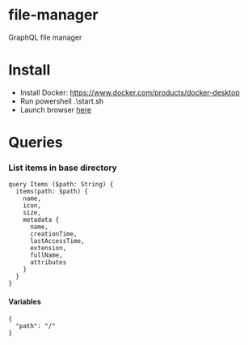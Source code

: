 # file-manager
GraphQL file manager

# Install
* Install Docker: https://www.docker.com/products/docker-desktop
* Run powershell .\start.sh
* Launch browser [here](http://localhost:5000/ui/playground)

# Queries

### List items in base directory
```
query Items ($path: String) {
  items(path: $path) {
    name,
    icon,
    size,
    metadata {
      name,
      creationTime,
      lastAccessTime,
      extension,
      fullName,
      attributes
    }
  }
}
```

#### Variables
```
{
  "path": "/"
}
```

